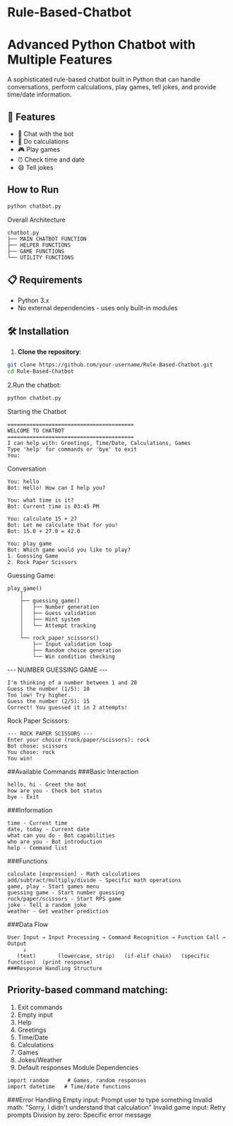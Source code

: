 # Rule-Based-Chatbot

# Advanced Python Chatbot with Multiple Features

A sophisticated rule-based chatbot built in Python that can handle conversations, perform calculations, play games, tell jokes, and provide time/date information.

## 🚀 Features

- 💬 Chat with the bot
- 🧮 Do calculations
- 🎮 Play games
- ⏰ Check time and date
- 😄 Tell jokes

## How to Run
```bash
python chatbot.py
```
Overall Architecture
```
chatbot.py
├── MAIN CHATBOT FUNCTION
├── HELPER FUNCTIONS
├── GAME FUNCTIONS
└── UTILITY FUNCTIONS
```
## 📋 Requirements

- Python 3.x
- No external dependencies - uses only built-in modules

## 🛠️ Installation

1. **Clone the repository**:
```bash
git clone https://github.com/your-username/Rule-Based-Chatbot.git
cd Rule-Based-Chatbot
```

2.Run the chatbot:
```bash
python chatbot.py
```
Starting the Chatbot
```
========================================
WELCOME TO CHATBOT
========================================
I can help with: Greetings, Time/Date, Calculations, Games
Type 'help' for commands or 'bye' to exit
You:
```

Conversation 
```
You: hello
Bot: Hello! How can I help you?

You: what time is it?
Bot: Current time is 03:45 PM

You: calculate 15 + 27
Bot: Let me calculate that for you!
Bot: 15.0 + 27.0 = 42.0

You: play game
Bot: Which game would you like to play?
1. Guessing Game
2. Rock Paper Scissors
```
Guessing Game:
```
play_game()
    │
    ├── guessing_game()
    │   ├── Number generation
    │   ├── Guess validation
    │   ├── Hint system
    │   └── Attempt tracking
    │
    └── rock_paper_scissors()
        ├── Input validation loop
        ├── Random choice generation
        └── Win condition checking
```

--- NUMBER GUESSING GAME ---
```
I'm thinking of a number between 1 and 20
Guess the number (1/5): 10
Too low! Try higher.
Guess the number (2/5): 15
Correct! You guessed it in 2 attempts!
```
Rock Paper Scissors:
```
--- ROCK PAPER SCISSORS ---
Enter your choice (rock/paper/scissors): rock
Bot chose: scissors
You chose: rock
You win!
```
##Available Commands
###Basic Interaction
```
hello, hi - Greet the bot
how are you - Check bot status
bye - Exit
```

###Information
```
time - Current time
date, today - Current date
what can you do - Bot capabilities
who are you - Bot introduction
help - Command list
```

###Functions
```
calculate [expression] - Math calculations
add/subtract/multiply/divide - Specific math operations
game, play - Start games menu
guessing game - Start number guessing
rock/paper/scissors - Start RPS game
joke - Tell a random joke
weather - Get weather prediction
```
###Data Flow
```
User Input → Input Processing → Command Recognition → Function Call → Output
     ↓
   (text)       (lowercase, strip)   (if-elif chain)   (specific function)  (print response)
###Response Handling Structure
```

## Priority-based command matching:
1. Exit commands
2. Empty input
3. Help
4. Greetings
5. Time/Date
6. Calculations
7. Games
8. Jokes/Weather
9. Default responses
Module Dependencies
```
import random      # Games, random responses
import datetime   # Time/date functions
```
###Error Handling
Empty input: Prompt user to type something
Invalid math: "Sorry, I didn't understand that calculation"
Invalid game input: Retry prompts
Division by zero: Specific error message


